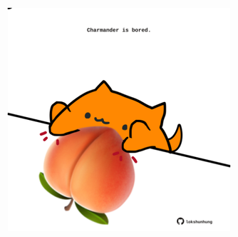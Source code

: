 <!-- built at 17/10/2022, 15:02:43 UTC -->
<p align="center">
  <img width="500" height="500" src="./ReadmeImage.svg">
</p>
